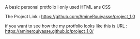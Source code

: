 A basic personal protfolio I only used HTML ans CSS 

The Project Link : https://github.com/AmineRouiyasse/project_1.0

if you want to see how the my protfolio looks like 
this is URL : https://aminerouiyasse.github.io/project_1.0/
